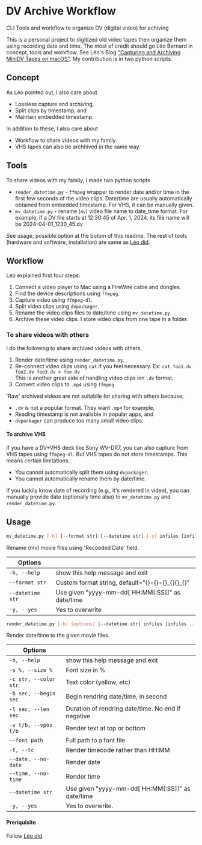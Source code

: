 # DV Archive Workflow

CLI Tools and workflow to organize DV (digital video) for achiving

This is a personal project to digitized old video tapes then organize them using recording date and time.
The most of credit should go Léo Bernard in concept, tools and workflow.
See Léo's Blog ["Capturing and Archiving MiniDV Tapes on macOS"](https://leolabs.org/blog/capture-minidv-on-macos/).
My contribution is in two python scripts.

## Concept
As Léo pointed out, I also care about
- Lossless capture and archiving,
- Split clips by timestamp, and
- Maintain embedded timestamp.

In addition to these, I also care about
- Workflow to share videos with my family.
- VHS tapes can also be archhived in the same way.

## Tools

To share videos with my family, I made two python scripts
- `render_datetime.py` - `ffmpeg` wrapper to render date and/or time in the first few seconds of the video clips.
Date/time are usually automatically obtained from embedded timestamp.
For VHS, it can be manually given.
- `mv_datetime.py` - rename (`mv`) video file name to date_time format.
For example, if a DV file starts at 12:30:45 of Apr. 1, 2024, its file name will be 2024-04-01_1230_45.dv

See usage, possible option at the botom of this readme.
The rest of tools (hardware and software, installation) are same as [Léo did](https://leolabs.org/blog/capture-minidv-on-macos/).

## Workflow

Léo explained first four steps.
1. Connect a video player to Mac using a FireWire cable and dongles.
1. Find the device descriptions using `ffmpeg`.
1. Capture video using `ffmpeg-dl`.
1. Split video clips using `dvpackager`.
1. Rename the video clips files to date/time using `mv_datetime.py`.
1. Archive these video clips. I store video clips from one tape in a folder.

### To share videos with others

I do the following to share archived videos with others.
1. Render date/time using `render_datetime.py`.
1. Re-connect video clips using `cat` if you feel necessary.
Ex: `cat foo1.dv foo2.dv foo3.dv > foo.dv`  
This is another great side of handling video clips inn `.dv` format.
1. Convert video clips to `.mp4` using `ffmpeg`.

'Raw' archived videos are not suitablle for sharing with others because,
- `.dv` is not a popular format. They want `.mp4` for example,
- Reading timestamp is not available in popular apps, and
- `dvpackager` can produce too many small video clips.

#### To archive VHS

If you have a DV+VHS deck like Sony WV-DR7, you can also capture from VHS tapes using `ffmpeg-dl`.
But VHS tapes do not store timestamps.
This means certain limitations:
- You cannot automatically split them using `dvpackager`.
- You cannot automatically rename them by date/time.

If you luckily know date of recording (e.g., it's rendered in video),
you can manually provide date (optionally time also) to `mv_datetime.py` and `render_datetime.py`.

## Usage

```bash
mv_datetime.py [-h] [--format str] [--datetime str] [-y] infiles [infiles ...]
```

Rename (mv) movie files using 'Recoeded Date' field.

| Options |     |
| ------- | --- |
| `-h, --help`      | show this help message and exit |
| `--format str`    | Custom format string, default="{}-{}-{}\_{}{}\_{}" |
| `--datetime str`  | Use given "yyyy-mm-dd[ HH:MM[:SS]]" as date/time |
| `-y, --yes`       | Yes to overwrite |

```bash
render_datetime.py [-h] [options] [--datetime str] infiles [infiles ...] output
```

Render date/time to the given movie files.

| Options |     |
| ------- | --- |
| `-h, --help`           | show this help message and exit |
| `-s %, --size %`       | Font size in % |
| `-c str, --color str`  | Text color (yellow, etc) |
| `-b sec, --begin sec`  | Begin rendring date/time, in second |
| `-l sec, --len sec`    | Duration of rendring date/time. No end if negative |
| `-v t/b, --vpos t/b`   | Render text at top or bottom |
| `--font path`          | Full path to a font file |
| `-t, --tc `            | Render timecode rather than HH:MM |
| `--date, --no-date`    | Render date |
| `--time, --no-time`    | Render time |
| `--datetime str`       | Use given "yyyy-mm-dd[ HH:MM[:SS]]" as date/time |
| `-y, --yes`            | Yes to overwrite. |

#### Preriquisite

Follow [Léo did](https://leolabs.org/blog/capture-minidv-on-macos/).
